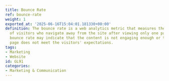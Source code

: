 ```yaml
---
title: Bounce Rate
ref: bounce-rate
weight: 1
exported_at: '2025-06-16T15:04:01.181330+00:00'
definition: The bounce rate is a web analytics metric that measures the percentage
  of visitors who navigate away from the site after viewing only one page. A high
  bounce rate may indicate that the content is not engaging enough or that the landing
  page does not meet the visitors' expectations.
tags:
- Marketing
- Website
id: GL91
categories:
- Marketing & Communication
---
```


